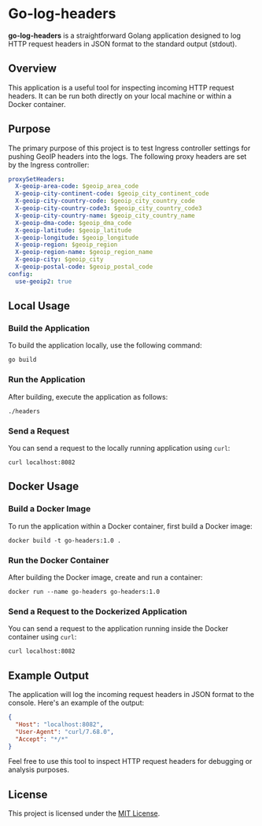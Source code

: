 # Go-log-headers

**go-log-headers** is a straightforward Golang application designed to log HTTP request headers in JSON format to the standard output (stdout).

## Overview

This application is a useful tool for inspecting incoming HTTP request headers. It can be run both directly on your local machine or within a Docker container.

## Purpose

The primary purpose of this project is to test Ingress controller settings for pushing GeoIP headers into the logs. The following proxy headers are set by the Ingress controller:

```yaml
proxySetHeaders:
  X-geoip-area-code: $geoip_area_code
  X-geoip-city-continent-code: $geoip_city_continent_code
  X-geoip-city-country-code: $geoip_city_country_code
  X-geoip-city-country-code3: $geoip_city_country_code3
  X-geoip-city-country-name: $geoip_city_country_name
  X-geoip-dma-code: $geoip_dma_code
  X-geoip-latitude: $geoip_latitude
  X-geoip-longitude: $geoip_longitude
  X-geoip-region: $geoip_region
  X-geoip-region-name: $geoip_region_name
  X-geoip-city: $geoip_city
  X-geoip-postal-code: $geoip_postal_code
config:
  use-geoip2: true
```

## Local Usage

### Build the Application

To build the application locally, use the following command:

```shell
go build
```

### Run the Application

After building, execute the application as follows:

```shell
./headers
```

### Send a Request

You can send a request to the locally running application using `curl`:

```shell
curl localhost:8082
```

## Docker Usage

### Build a Docker Image

To run the application within a Docker container, first build a Docker image:

```shell
docker build -t go-headers:1.0 .
```

### Run the Docker Container

After building the Docker image, create and run a container:

```shell
docker run --name go-headers go-headers:1.0
```

### Send a Request to the Dockerized Application

You can send a request to the application running inside the Docker container using `curl`:

```shell
curl localhost:8082
```

## Example Output

The application will log the incoming request headers in JSON format to the console. Here's an example of the output:

```json
{
  "Host": "localhost:8082",
  "User-Agent": "curl/7.68.0",
  "Accept": "*/*"
}
```

Feel free to use this tool to inspect HTTP request headers for debugging or analysis purposes.

## License

This project is licensed under the [MIT License](LICENSE).
